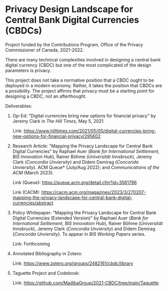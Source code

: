 # **Privacy Design Landscape for Central Bank Digital Currencies (CBDCs)**

Project funded by the Contributions Program, Office of the Privacy Commissioner of Canada, 2021-2022.

There are many technical complexities involved in designing a central bank digital currency (CBDC) but one of the most complicated of the design parameters is privacy. 

This project does not take a normative position that a CBDC ought to be deployed in a modern economy. Rather, it takes the position that CBDCs are a possibility. The project affirms that privacy must be a starting point for designing a CBDC, not an afterthought.

Deliverables:

1. Op-Ed: "Digital currencies bring new options for financial privacy" by Jeremy Clark in *The Hill Times*,  May 5, 2021.

   Link:  https://www.hilltimes.com/2021/05/05/digital-currencies-bring-new-options-for-financial-privacy/295602

   

   

2. Research Article: "Mapping the Privacy Landscape for Central Bank Digital Currencies" by Raphael Auer (*Bank for International Settlement, BIS Innovation Hub*),  Rainer Böhme (*Universität Innsbruck*), Jeremy Clark (*Concordia Unviersity*) and Didem Demirag (*Concorida Unviersity*). ACM Queue* (July/Aug 2022); and *Communications of the ACM* (March 2023).

   Link (Queue): https://queue.acm.org/detail.cfm?id=3561796

   Link (CACM): https://cacm.acm.org/magazines/2023/3/270207-mapping-the-privacy-landscape-for-central-bank-digital-currencies/abstract

   

   

3. Policy Whitepaper: "Mapping the Privacy Landscape for Central Bank Digital Currencies (Extended Version)" by Raphael Auer (*Bank for International Settlement, BIS Innovation Hub*),  Rainer Böhme (*Universität Innsbruck*), Jeremy Clark (*Concordia Unviersity*) and Didem Demirag (*Concorida Unviersity*). To appear in *BIS Working Papers* series.

   Link: Forthcoming

   

   

4. Annotated Bibliography in Zotero:

   Link: https://www.zotero.org/groups/2482161/cbdc/library

   

   

5. Taguette Project and Codebook:

   Link: https://github.com/MadibaGroup/2021-CBDC/tree/main/Taguette
